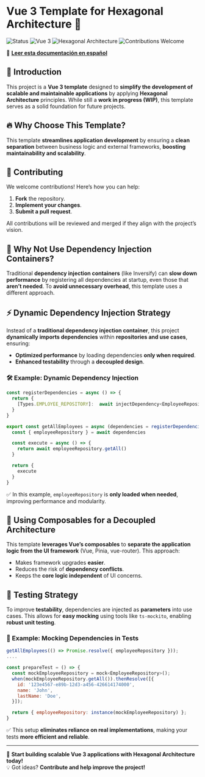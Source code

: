 
# Vue 3 Template for Hexagonal Architecture 🚀

![Status](https://img.shields.io/badge/status-WIP-orange)  ![Vue 3](https://img.shields.io/badge/Vue-3-42b883) ![Hexagonal Architecture](https://img.shields.io/badge/Architecture-Hexagonal-blue) ![Contributions Welcome](https://img.shields.io/badge/Contributions-Welcome-brightgreen)  

📖 **[Leer esta documentación en español](README.es.md)**  

## 📌 Introduction
This project is a **Vue 3 template** designed to **simplify the development of scalable and maintainable applications** by applying **Hexagonal Architecture** principles. While still a **work in progress (WIP)**, this template serves as a solid foundation for future projects.

## 🔥 Why Choose This Template?
This template **streamlines application development** by ensuring a **clean separation** between business logic and external frameworks, **boosting maintainability and scalability**.

## 🤝 Contributing
We welcome contributions! Here’s how you can help:
1. **Fork** the repository.
2. **Implement your changes**.
3. **Submit a pull request**.

All contributions will be reviewed and merged if they align with the project’s vision.

## 🚫 Why Not Use Dependency Injection Containers?
Traditional **dependency injection containers** (like Inversify) can **slow down performance** by registering all dependencies at startup, even those that **aren’t needed**. To **avoid unnecessary overhead**, this template uses a different approach.

## ⚡ Dynamic Dependency Injection Strategy
Instead of a **traditional dependency injection container**, this project **dynamically imports dependencies** within **repositories and use cases**, ensuring:
- **Optimized performance** by loading dependencies **only when required**.
- **Enhanced testability** through a **decoupled design**.

### 🛠 Example: Dynamic Dependency Injection
```js
const registerDependencies = async () => {
  return {
    [Types.EMPLOYEE_REPOSITORY]:  await injectDependency<EmployeeRepository>(Types.EMPLOYEE_REPOSITORY),
  }
}

export const getAllEmployees = async (dependencies = registerDependencies()) => {
  const { employeeRepository } = await dependencies

  const execute = async () => {
    return await employeeRepository.getAll()
  }

  return {
    execute
  }
}
```
✅ In this example, `employeeRepository` is **only loaded when needed**, improving performance and modularity.

## 🎯 Using Composables for a Decoupled Architecture
This template **leverages Vue’s composables** to **separate the application logic from the UI framework** (Vue, Pinia, vue-router). This approach:
- Makes framework upgrades **easier**.
- Reduces the risk of **dependency conflicts**.
- Keeps the **core logic independent** of UI concerns.

## 🧪 Testing Strategy
To improve **testability**, dependencies are injected as **parameters** into use cases. This allows for **easy mocking** using tools like `ts-mockito`, enabling **robust unit testing**.

### 📝 Example: Mocking Dependencies in Tests
```js
getAllEmployees(() => Promise.resolve({ employeeRepository }));
....

const prepareTest = () => {
  const mockEmployeeRepository = mock<EmployeeRepository>();
  when(mockEmployeeRepository.getAll()).thenResolve([{
    id: '123e4567-e89b-12d3-a456-426614174000',
    name: 'John',
    lastName: 'Doe',
  }]);

  return { employeeRepository: instance(mockEmployeeRepository) };
}
```
✅ This setup **eliminates reliance on real implementations**, making your tests **more efficient and reliable**.

---

🚀 **Start building scalable Vue 3 applications with Hexagonal Architecture today!**  
💡 Got ideas? **Contribute and help improve the project!**  


